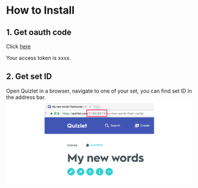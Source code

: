 # How to Install
## 1. Get oauth code
Click [here](https://quizlet.com/authorize)

Your access token is xxxx.

## 2. Get set ID
Open Quizlet in a browser,  navigate to one of your set, you can find set ID in the address bar.
![](./find_set_id.png)

